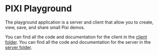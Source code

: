 # PIXI Playground

The playground application is a server and client that allow you to create, view, save,
and share small Pixi demos.

You can find all the code and documentation for the client in the [client folder](client/).
You can find all the code and documentation for the server in the [server folder](server/).
